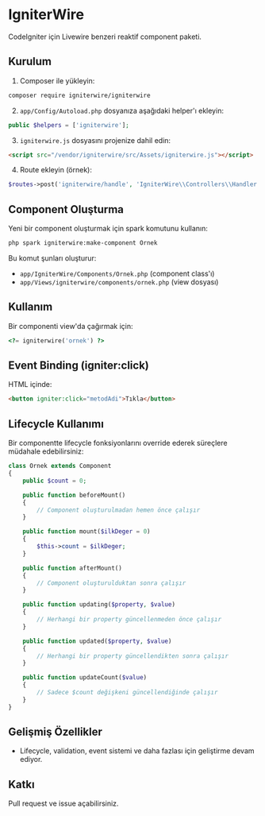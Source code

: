 # IgniterWire

CodeIgniter için Livewire benzeri reaktif component paketi.

## Kurulum

1. Composer ile yükleyin:

```bash
composer require igniterwire/igniterwire
```

2. `app/Config/Autoload.php` dosyanıza aşağıdaki helper'ı ekleyin:

```php
public $helpers = ['igniterwire'];
```

3. `igniterwire.js` dosyasını projenize dahil edin:

```html
<script src="/vendor/igniterwire/src/Assets/igniterwire.js"></script>
```

4. Route ekleyin (örnek):

```php
$routes->post('igniterwire/handle', 'IgniterWire\\Controllers\\Handler::handle');
```

## Component Oluşturma

Yeni bir component oluşturmak için spark komutunu kullanın:

```bash
php spark igniterwire:make-component Ornek
```

Bu komut şunları oluşturur:
- `app/IgniterWire/Components/Ornek.php` (component class'ı)
- `app/Views/igniterwire/components/ornek.php` (view dosyası)

## Kullanım

Bir componenti view'da çağırmak için:

```php
<?= igniterwire('ornek') ?>
```

## Event Binding (igniter:click)

HTML içinde:

```html
<button igniter:click="metodAdi">Tıkla</button>
```

## Lifecycle Kullanımı

Bir componentte lifecycle fonksiyonlarını override ederek süreçlere müdahale edebilirsiniz:

```php
class Ornek extends Component
{
	public $count = 0;

	public function beforeMount()
	{
		// Component oluşturulmadan hemen önce çalışır
	}

	public function mount($ilkDeger = 0)
	{
		$this->count = $ilkDeger;
	}

	public function afterMount()
	{
		// Component oluşturulduktan sonra çalışır
	}

	public function updating($property, $value)
	{
		// Herhangi bir property güncellenmeden önce çalışır
	}

	public function updated($property, $value)
	{
		// Herhangi bir property güncellendikten sonra çalışır
	}

	public function updateCount($value)
	{
		// Sadece $count değişkeni güncellendiğinde çalışır
	}
}
```

## Gelişmiş Özellikler
- Lifecycle, validation, event sistemi ve daha fazlası için geliştirme devam ediyor.

## Katkı
Pull request ve issue açabilirsiniz.

